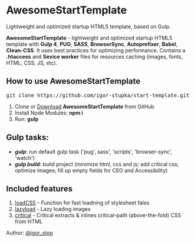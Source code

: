 <h1>AwesomeStartTemplate</h1>

<p>Lightweight and optimized startup HTML5 template, based on Gulp.</p>

<p><strong>AwesomeStartTemplate</strong> - lightweight and optimized startup HTML5 template with <strong>Gulp 4</strong>, <strong>PUG</strong>, <strong>SASS</strong>, <strong>BrowserSync</strong>, <strong>Autoprefixer</strong>, <strong>Babel</strong>, <strong>Clean-CSS</strong>. It uses best practices for optimizing performance. Contains a <strong>.htaccess</strong> and  <strong>Sevice worker</strong> files for resources caching (images, fonts, HTML, CSS, JS, etc).</p>

<h2>How to use AwesomeStartTemplate</h2>

<pre>git clone https://github.com/igor-stupka/start-template.git</pre>

<ol>
	<li>Clone or <a href="https://github.com/igor-stupka/start-template/archive/master.zip">Download</a> <strong>AwesomeStartTemplate</strong> from GitHub</li>
	<li>Install Node Modules: <strong>npm i</strong></li>
	<li>Run: <strong>gulp</strong></li>
</ol>

<h2>Gulp tasks:</h2>

<ul>
	<li><strong title="gulp task"><em>gulp</em></strong>: run default gulp task ('pug', sass', 'scripts', 'browser-sync', 'watch')</li>
	<li><strong title="rsync task"><em>gulp build</em></strong>: build project (minimize html, ccs and js; add critical css; optimize images; fill up empty fields for CEO and Accessibility)</li>
</ul>

<h2>Included features</h2>

<ol>
	<li><a href="https://github.com/filamentgroup/loadCSS">loadCSS</a> - Function for fast loadning of stylesheet fales</li>
	<li><a href="https://github.com/verlok/lazyload">lazyload</a> - Lazy loading images</li>
	<li><a href="https://www.npmjs.com/package/critical">critical</a> - Critical extracts & inlines critical-path (above-the-fold) CSS from HTML</li>
</ol>

<p>Author: <a href="https://twitter.com/igor_stop" target="_blank">@igor_stop</a></p>


